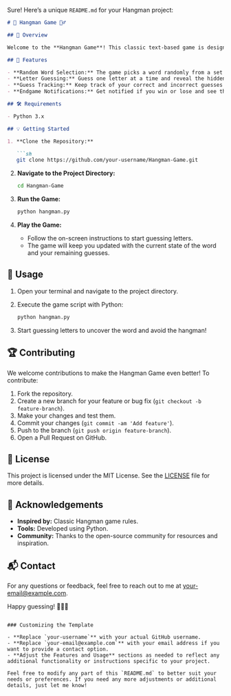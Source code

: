 Sure! Here’s a unique `README.md` for your Hangman project:

```markdown
# 🎉 Hangman Game 🕵️‍♂️

## 🚀 Overview

Welcome to the **Hangman Game**! This classic text-based game is designed to test your word-guessing skills. Developed in Python, the game randomly selects a word from a predefined list, and your task is to guess the letters in the word before running out of guesses.

## 🌟 Features

- **Random Word Selection:** The game picks a word randomly from a set list, ensuring each playthrough is a new challenge.
- **Letter Guessing:** Guess one letter at a time and reveal the hidden word progressively.
- **Guess Tracking:** Keep track of your correct and incorrect guesses with feedback on each attempt.
- **Endgame Notifications:** Get notified if you win or lose and see the final word.

## 🛠 Requirements

- Python 3.x

## 💡 Getting Started

1. **Clone the Repository:**

   ```sh
   git clone https://github.com/your-username/Hangman-Game.git
   ```

2. **Navigate to the Project Directory:**

   ```sh
   cd Hangman-Game
   ```

3. **Run the Game:**

   ```sh
   python hangman.py
   ```

4. **Play the Game:**
   - Follow the on-screen instructions to start guessing letters.
   - The game will keep you updated with the current state of the word and your remaining guesses.

## 🔧 Usage

1. Open your terminal and navigate to the project directory.
2. Execute the game script with Python:

   ```sh
   python hangman.py
   ```

3. Start guessing letters to uncover the word and avoid the hangman!

## 🏆 Contributing

We welcome contributions to make the Hangman Game even better! To contribute:

1. Fork the repository.
2. Create a new branch for your feature or bug fix (`git checkout -b feature-branch`).
3. Make your changes and test them.
4. Commit your changes (`git commit -am 'Add feature'`).
5. Push to the branch (`git push origin feature-branch`).
6. Open a Pull Request on GitHub.

## 📜 License

This project is licensed under the MIT License. See the [LICENSE](LICENSE) file for more details.

## 🙌 Acknowledgements

- **Inspired by:** Classic Hangman game rules.
- **Tools:** Developed using Python.
- **Community:** Thanks to the open-source community for resources and inspiration.

## 📬 Contact

For any questions or feedback, feel free to reach out to me at [your-email@example.com](mailto:your-email@example.com).

Happy guessing! 🎉🕵️‍♂️
```

### Customizing the Template

- **Replace `your-username`** with your actual GitHub username.
- **Replace `your-email@example.com`** with your email address if you want to provide a contact option.
- **Adjust the Features and Usage** sections as needed to reflect any additional functionality or instructions specific to your project.

Feel free to modify any part of this `README.md` to better suit your needs or preferences. If you need any more adjustments or additional details, just let me know!
